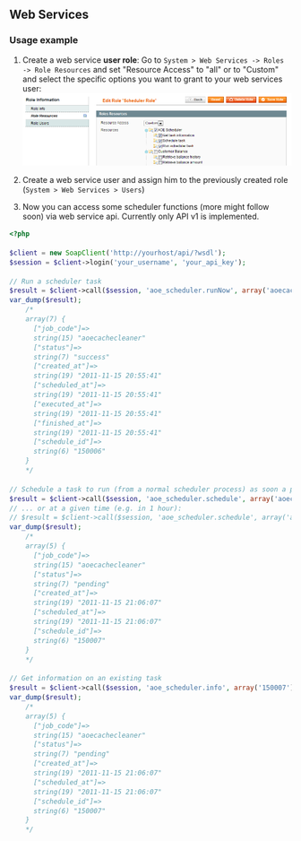 ## Web Services

### Usage example

1. Create a web service **user role**:
Go to `System > Web Services -> Roles -> Role Resources` and set "Resource Access" to "all" or to "Custom" and select the specific options you want to grant to your web services user:
![](images/webservice_role.png)

2. Create a web service user and assign him to the previously created role (`System > Web Services > Users`)

3. Now you can access some scheduler functions (more might follow soon) via web service api. Currently only API v1 is implemented.


```php
<?php

$client = new SoapClient('http://yourhost/api/?wsdl');
$session = $client->login('your_username', 'your_api_key');

// Run a scheduler task 
$result = $client->call($session, 'aoe_scheduler.runNow', array('aoecachecleaner'));
var_dump($result);
    /*
    array(7) {
      ["job_code"]=>
      string(15) "aoecachecleaner"
      ["status"]=>
      string(7) "success"
      ["created_at"]=>
      string(19) "2011-11-15 20:55:41"
      ["scheduled_at"]=>
      string(19) "2011-11-15 20:55:41"
      ["executed_at"]=>
      string(19) "2011-11-15 20:55:41"
      ["finished_at"]=>
      string(19) "2011-11-15 20:55:41"
      ["schedule_id"]=>
      string(6) "150006"
    }
    */

// Schedule a task to run (from a normal scheduler process) as soon a possible ...
$result = $client->call($session, 'aoe_scheduler.schedule', array('aoecachecleaner'));
// ... or at a given time (e.g. in 1 hour):
// $result = $client->call($session, 'aoe_scheduler.schedule', array('aoecachecleaner', time()+60*60));
var_dump($result);
    /*
    array(5) {
      ["job_code"]=>
      string(15) "aoecachecleaner"
      ["status"]=>
      string(7) "pending"
      ["created_at"]=>
      string(19) "2011-11-15 21:06:07"
      ["scheduled_at"]=>
      string(19) "2011-11-15 21:06:07"
      ["schedule_id"]=>
      string(6) "150007"
    }
    */

// Get information on an existing task
$result = $client->call($session, 'aoe_scheduler.info', array('150007'));
var_dump($result);
    /*
    array(5) {
      ["job_code"]=>
      string(15) "aoecachecleaner"
      ["status"]=>
      string(7) "pending"
      ["created_at"]=>
      string(19) "2011-11-15 21:06:07"
      ["scheduled_at"]=>
      string(19) "2011-11-15 21:06:07"
      ["schedule_id"]=>
      string(6) "150007"
    }
    */
```